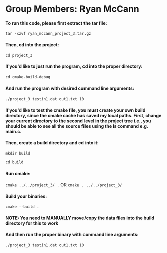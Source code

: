 # Group Members: Ryan McCann

#### To run this code, please first extract the tar file:
```tar -xzvf ryan_mccann_project_3.tar.gz```

#### Then, cd into the project:
```cd project_3```

#### If you'd like to just run the program, cd into the proper directory:
```cd cmake-build-debug```

#### And run the program with desired command line arguments:
```./project_3 testin1.dat out1.txt 10```

#### If you'd like to test the cmake file, you must create your own build directory, since the cmake cache has saved my local paths. First, change your current directory to the second level in the project tree i.e., you should be able to see all the source files using the ls command e.g. main.c.

#### Then, create a build directory and cd into it:
```mkdir build```

```cd build```

#### Run cmake:
```cmake ../../project_3/ .``` OR ```cmake . ../../project_3/```

#### Build your binaries:
```cmake --build .```

#### NOTE: You need to MANUALLY move/copy the data files into the build directory for this to work

#### And then run the proper binary with command line arguments:
```./project_3 testin1.dat out1.txt 10```